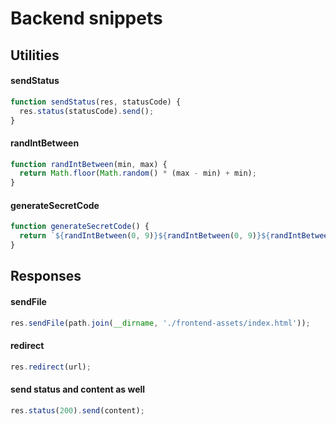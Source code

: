 # Backend snippets

## Utilities

#### sendStatus

```js
function sendStatus(res, statusCode) {
  res.status(statusCode).send();
}
```

#### randIntBetween
```js
function randIntBetween(min, max) {
  return Math.floor(Math.random() * (max - min) + min);
}
```

#### generateSecretCode
```js
function generateSecretCode() {
  return `${randIntBetween(0, 9)}${randIntBetween(0, 9)}${randIntBetween(0, 9)}${randIntBetween(0, 9)}`;
}
```

## Responses

#### sendFile
```js
res.sendFile(path.join(__dirname, './frontend-assets/index.html'));
```
#### redirect
```js
res.redirect(url);
```
#### send status and content as well
```js
res.status(200).send(content);
```
